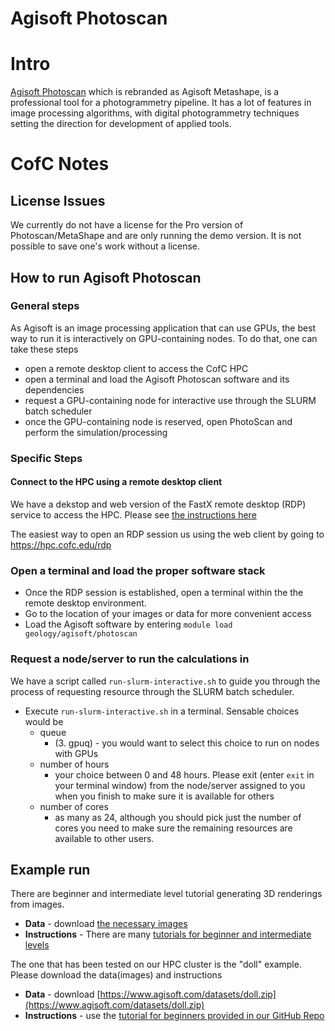 # Agisoft Photoscan

# Intro

[Agisoft Photoscan](https://www.agisoft.com) which is rebranded as Agisoft Metashape, is a
professional tool for a photogrammetry pipeline. It has a lot of features in image processing
algorithms, with digital photogrammetry techniques setting the direction for development of applied
tools.

# CofC Notes

## License Issues

We currently do not have a license for the Pro version of Photoscan/MetaShape and are only running
the demo version. It is not possible to save one's work without a license.

## How to run Agisoft Photoscan

### General steps
As Agisoft is an image processing application that can use GPUs, the best way to run it is
interactively on GPU-containing nodes. To do that, one can take these steps
- open a remote desktop client to access the CofC HPC
- open a terminal and load the Agisoft Photoscan software and its dependencies
- request a GPU-containing node for interactive use through the SLURM batch
  scheduler
- once the GPU-containing node is reserved, open PhotoScan and perform the simulation/processing

### Specific Steps

#### Connect to the HPC using a remote desktop client

We have a dekstop and web version of the FastX remote desktop (RDP) service to access the HPC. Please see [the instructions here](https://hpc-cofc.gitbook.io/docs/using-the-hpc/access-hpc/gui-remote-desktop)

The easiest way to open an RDP session us using the web client by going to https://hpc.cofc.edu/rdp

### Open a terminal and load the proper software stack

- Once the RDP session is established, open a terminal within the the remote desktop environment.
- Go to the location of your images or data for more convenient access
- Load the Agisoft software by entering `module load geology/agisoft/photoscan`

### Request a node/server to run the calculations in

We have a script called `run-slurm-interactive.sh` to guide you through the process of requesting resource  through the SLURM batch scheduler.

- Execute `run-slurm-interactive.sh` in a terminal. Sensable choices would be
  - queue 
    - (3. gpuq) - you would want to select this choice to run on nodes with GPUs
  - number of hours 
    - your choice between 0 and 48 hours. Please exit (enter `exit` in your terminal window) from the node/server assigned to you when you finish to make sure it is available for others
  - number of cores 
    - as many as 24, although you should pick just the number of cores you need to make sure the remaining resources are available to other users.

## Example run

There are beginner and intermediate level tutorial generating 3D renderings from images. 
- **Data** - download [the necessary images](https://www.agisoft.com/downloads/sample-data/)
- **Instructions** - There are many [tutorials for beginner and intermediate levels](https://www.agisoft.com/support/tutorials)

The one that has been tested on our HPC cluster is the "doll" example. Please download the data(images) and instructions
- **Data** - download [https://www.agisoft.com/datasets/doll.zip](https://www.agisoft.com/datasets/doll.zip)
- **Instructions** - use the [tutorial for beginners provided in our GitHub Repo](./agisoft/PS_1.4_Tutorial_BL_-_3D_Model_Reconstruction.pdf) 





